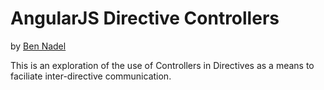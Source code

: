 
# AngularJS Directive Controllers

by [Ben Nadel][1]

This is an exploration of the use of Controllers in Directives as a means to faciliate
inter-directive communication.

[1]: http://www.bennadel.com